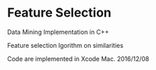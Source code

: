# Feature Selection
Data Mining Implementation in C++

Feature selection lgorithm on similarities 

Code are implemented in Xcode Mac.
2016/12/08
